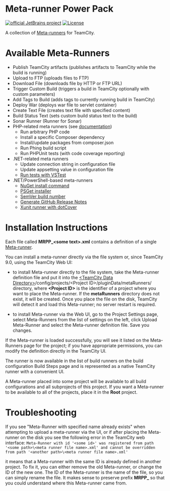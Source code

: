 Meta-runner Power Pack
======================

[![official JetBrains project](http://jb.gg/badges/official-plastic.svg)](https://confluence.jetbrains.com/display/ALL/JetBrains+on+GitHub) [![License](https://img.shields.io/badge/License-Apache%202.0-blue.svg)](https://opensource.org/licenses/Apache-2.0)

A collection of [Meta-runners](http://confluence.jetbrains.com/display/TCDL/Working+with+Meta-Runner) for TeamCity.

Available Meta-Runners
======================

* Publish TeamCity artifacts (publishes artifacts to TeamCity while the build is running)
* Upload to FTP (uploads files to FTP)
* Download File (downloads file by HTTP or FTP URL)
* Trigger Custom Build (triggers a build in TeamCity optionally with custom parameters)
* Add Tags to Build (adds tags to currently running build in TeamCity)
* Deploy War (deploys war file to servlet container)
* Create Text File (creates text file with specified content)
* Build Status Text (sets custom build status text to the build)
* Sonar Runner (Runner for Sonar)
* PHP-related meta runners (see [documentation](https://github.com/JetBrains/meta-runner-power-pack/tree/master/php))
	* Run arbitrary PHP code
	* Install a specific Composer dependency
	* Install/update packages from composer.json
	* Run Phing build script
	* Run PHPUnit tests (with code coverage reporting)
* .NET-related meta runners
	* Update connection string in configuration file
	* Update appsetting value in configuration file
  * [Run tests with VSTest](https://github.com/JetBrains/meta-runner-power-pack/tree/master/vstest)
* .NET/PowerShell-based meta-runners
    * [NuGet install command](https://github.com/JetBrains/meta-runner-power-pack/tree/master/nuget)
    * [PSGet installer](https://github.com/JetBrains/meta-runner-power-pack/tree/master/psget)
    * [SemVer build number](https://github.com/JetBrains/meta-runner-power-pack/tree/master/semver-buildnumber)
    * [Generate GitHub Release Notes](https://github.com/JetBrains/meta-runner-power-pack/tree/master/githubreleasenotes)
    * [Xunit runner with dotCover](https://github.com/JetBrains/meta-runner-power-pack/tree/master/xUnit.net-dotCover)


Installation Instructions
=========================

Each file called **MRPP_\<some text\>.xml** contains a definition of a single [Meta-runner](http://confluence.jetbrains.com/display/TCDL/Working+with+Meta-Runner).

You can install a meta-runner directly via the file system or, since TeamCity 9.0, using the TeamCity Web UI:

- to install Meta-runner directly to the file system, take the Meta-runner definition file and put it into the [\<TeamCity Data Directory\>](http://confluence.jetbrains.com/display/TCDL/TeamCity+Data+Directory)/config/projects/\<Project ID\>/pluginData/metaRunners/ directory, where **\<Project ID\>** is the identifier of a project where you want to place the Meta-runner. If the **metaRunners** directory does not exist, it will be created. Once you place the file on the disk, TeamCity will detect it and load this Meta-runner; no server restart is required.

- to install Meta-runner via the Web UI, go to the Project Settings page, select Meta-Runners from the list of settings on the left, click Upload Meta-Runner and select the Meta-runner definition file. Save you changes.

If the Meta-runner is loaded successfully, you will see it listed on the Meta-Runners page for the project; if you have appropriate permissions, you can modify the definition directly in the TeamCity UI. 

The runner is now available in the list of build runners on the build configuration Build Steps page and is represented as a native TeamCity runner with a convenient UI.

A Meta-runner placed into some project will be available to all build configurations and all subprojects of this project.
If you want a Meta-runner to be available to all of the projects, place it in the **Root** project.

Troubleshooting
===============

If you see "Meta-Runner with specified name already exists" when attempting to upload a meta-runner via the UI, or if
after placing the Meta-runner on the disk you see the following error in the TeamCity web interface:
``Meta-Runner with id '<some id>' was registered from path '<some path>\<meta runner file name>.xml'
and cannot be overridden from path '<another path>\<meta runner file name>.xml'``

it means that a Meta-runner with the same ID is already defined in another project. To fix it, you can either remove the old Meta-runner, or change the ID of the new one.
The ID of the Meta-runner is the name of the file, so you can simply rename the file. It makes sense to preserve prefix **MRPP_** so that you could understand where this Meta-runner came from.
